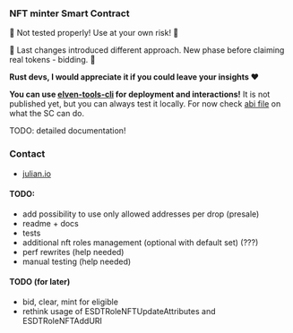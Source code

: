 ### NFT minter Smart Contract 

🚨 Not tested properly! Use at your own risk! 🚨

🚨 Last changes introduced different approach. New phase before claiming real tokens - bidding. 🚨

**Rust devs, I would appreciate it if you could leave your insights ❤️**

**You can use [elven-tools-cli](https://github.com/juliancwirko/elven-tools-cli/tree/development) for deployment and interactions!** It is not published yet, but you can always test it locally. For now check [abi file](https://github.com/juliancwirko/elven-nft-minter-sc/blob/development/output/elven-nft-minter.abi.json) on what the SC can do.

TODO: detailed documentation!

### Contact

- [julian.io](https://www.julian.io/)

#### TODO:
- add possibility to use only allowed addresses per drop (presale)
- readme + docs
- tests
- additional nft roles management (optional with default set) (???)
- perf rewrites (help needed)
- manual testing (help needed)

#### TODO (for later)
- bid, clear, mint for eligible
- rethink usage of ESDTRoleNFTUpdateAttributes and ESDTRoleNFTAddURI
